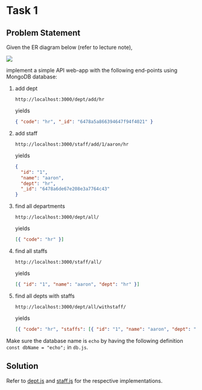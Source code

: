 # Task 1

## Problem Statement

Given the ER diagram below (refer to lecture note),

![](../../images/er2.png)

implement a simple API web-app with the following end-points using MongoDB database:

1. add dept
   ```url
   http://localhost:3000/dept/add/hr
   ```
   yields
   ```json
   { "code": "hr", "_id": "6478a5a866394647f94f4021" }
   ```
1. add staff
   ```url
   http://localhost:3000/staff/add/1/aaron/hr
   ```
   yields
   ```json
   {
     "id": "1",
     "name": "aaron",
     "dept": "hr",
     "_id": "6478a6de67e208e3a7764c43"
   }
   ```
1. find all departments
   ```url
   http://localhost:3000/dept/all/
   ```
   yields
   ```json
   [{ "code": "hr" }]
   ```
1. find all staffs
   ```url
   http://localhost:3000/staff/all/
   ```
   yields
   ```json
   [{ "id": "1", "name": "aaron", "dept": "hr" }]
   ```
1. find all depts with staffs
   ```url
   http://localhost:3000/dept/all/withstaff/
   ```
   yields
   ```json
   [{ "code": "hr", "staffs": [{ "id": "1", "name": "aaron", "dept": "hr" }] }]
   ```

Make sure the database name is `echo` by having the following definition `const dbName = "echo";` in `db.js`.

## Solution

Refer to [dept.js](https://github.com/zayne-siew/50.003-Cohort-Problems/blob/main/ce5/Task%201/routes/dept.js) and [staff.js](https://github.com/zayne-siew/50.003-Cohort-Problems/blob/main/ce5/Task%201/routes/staff.js) for the respective implementations.
